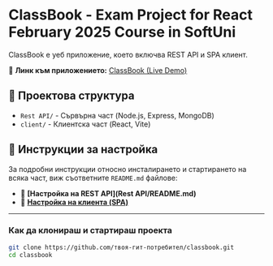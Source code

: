 # ClassBook - Exam Project for React February 2025 Course in SoftUni

ClassBook е уеб приложение, което включва REST API и SPA клиент.

📌 **Линк към приложението:** [ClassBook (Live Demo)](https://classbook-client-for-render.onrender.com)

## 📂 Проектова структура

-   `Rest API/` - Сървърна част (Node.js, Express, MongoDB)
-   `client/` - Клиентска част (React, Vite)

## 📖 Инструкции за настройка

За подробни инструкции относно инсталирането и стартирането на всяка част, виж съответните `README.md` файлове:

-   📌 **[Настройка на REST API](Rest API/README.md)**
-   📌 **[Настройка на клиента (SPA)](client/README.md)**

---

### **Как да клонираш и стартираш проекта**

```sh
git clone https://github.com/твоя-гит-потребител/classbook.git
cd classbook
```
